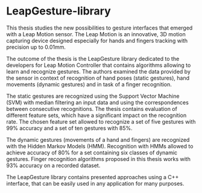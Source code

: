 LeapGesture-library
===================

This thesis studies the new possibilities to gesture interfaces that emerged with a Leap Motion sensor.
The Leap Motion is an innovative, 3D motion capturing device designed especially for hands and fingers tracking with precision up to 0.01mm.

The outcome of the thesis is the LeapGesture library dedicated to the developers for Leap Motion Controller that contains algorithms allowing to learn and recognize gestures.
The authors examined the data provided by the sensor in context of recognition of hand poses (static gestures), hand movements (dynamic gestures) and in task of a finger recognition.

The static gestures are recognized using the Support Vector Machine (SVM) with median filtering an input data and using the correspondences between consecutive recognitions.
The thesis contains evaluation of different feature sets, which have a significant impact on the recognition rate.
The chosen feature set allowed to recognize a set of five gestures with 99% accuracy and a set of ten gestures with 85%.

The dynamic gestures (movements of a hand and fingers) are recognized with the Hidden Markov Models (HMM). 
Recognition with HMMs allowed to achieve accuracy of 80% for a set containing six classes of dynamic gestures.
Finger recognition algorithms proposed in this thesis works with 93% accuracy on a recorded dataset.

The LeapGesture library contains presented approaches using a C++ interface, that can be easily used in any application for many purposes.
